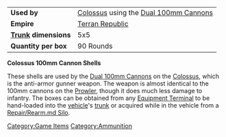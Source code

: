 |                                             |                                                                                                     |
| ------------------------------------------- | --------------------------------------------------------------------------------------------------- |
| **Used by**                                 | [Colossus](Colossus.md "wikilink") using the [Dual 100mm Cannons](Dual_100mm_Cannons.md "wikilink") |
| **Empire**                                  | [Terran Republic](Terran_Republic.md "wikilink")                                                    |
| **[Trunk](Trunk.md "wikilink") dimensions** | 5x5                                                                                                 |
| **Quantity per box**                        | 90 Rounds                                                                                           |

**Colossus 100mm Cannon Shells**

These shells are used by the [Dual 100mm
Cannons](Dual_100mm_Cannons.md "wikilink") on the
[Colossus](Colossus.md "wikilink"), which is the anti-armor gunner weapon.
The weapon is almost identical to the 100mm cannons on the
[Prowler](Prowler.md "wikilink"), though it does much less damage to
infantry. The boxes can be obtained from any [Equipment
Terminal](Equipment_Terminal.md "wikilink") to be hand-loaded into the
[vehicle](vehicle.md "wikilink")'s [trunk](trunk.md "wikilink") or acquired
while in the vehicle from a [Repair/Rearm.md
Silo](Repair/Rearm_Silo.md "wikilink").

[Category:Game Items](Category:Game_Items.md "wikilink")
[Category:Ammunition](Category:Ammunition.md "wikilink")

